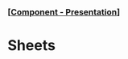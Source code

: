 ### [[Component - Presentation](./human-interface-guidelines-markdown/Component/presentation.md)]  
  
# **Sheets**  

